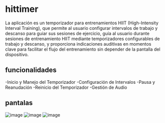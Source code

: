 # hittimer

La aplicación es un temporizador para entrenamientos HIIT (High-Intensity Interval Training), que permite al usuario configurar intervalos de trabajo y descanso para guiar sus sesiones de ejercicio, guía al usuario durante sesiones de entrenamiento HIIT mediante temporizadores configurables de trabajo y descanso, y proporciona indicaciones auditivas en momentos clave para facilitar el flujo del entrenamiento sin depender de la pantalla del dispositivo.

## funcionalidades

-Inicio y Manejo del Temporizador
-Configuración de Intervalos
-Pausa y Reanudación 
-Reinicio del Temporizador
-Gestión de Audio


## pantalas

![image](https://github.com/user-attachments/assets/16d4ee56-6a0e-4a0b-ad5d-63daa775397e)
![image](https://github.com/user-attachments/assets/c7ef4753-2c43-41e7-9a5a-8e9324170371)
![image](https://github.com/user-attachments/assets/16280df4-ae32-475c-8812-ad44ed353097)
